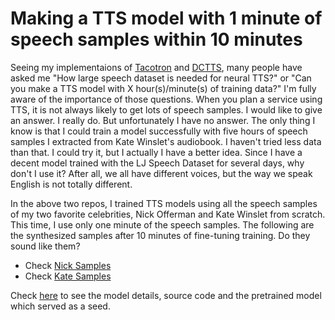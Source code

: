 # Making a TTS model with 1 minute of speech samples within 10 minutes

Seeing my implementaions of [Tacotron](https://github.com/Kyubyong/tacotron) and [DCTTS](https://github.com/Kyubyong/dc_tts), many people have asked me "How large speech dataset is needed for neural TTS?" or "Can you make a TTS model with X hour(s)/minute(s) of training data?" I'm fully aware of the importance of those questions. When you plan a service using TTS, it is not always likely to get lots of speech samples. I would like to give an answer. I really do. But unfortunately I have no answer. The only thing I know is that I could train a model successfully with five hours of speech samples I extracted from Kate Winslet's audiobook. I haven't tried less data than that. I could try it, but I actually I have a better idea. Since I have a decent model trained with the LJ Speech Dataset for several days, why don't I use it? After all, we all have different voices, but the way we speak English is not totally different. 

In the above two repos, I trained TTS models using all the speech samples of my two favorite celebrities, Nick Offerman and Kate Winslet from scratch. This time, I use only one minute of the speech samples. The following are the synthesized samples after 10 minutes of fine-tuning training. Do they sound like them? 

* Check [Nick Samples](https://soundcloud.com/kyubyong-park/sets/speaker_adaptation_nick)
* Check [Kate Samples](https://soundcloud.com/kyubyong-park/sets/speaker_adapation_kate)

Check [here](https://github.com/Kyubyong/dc_tts) to see the model details, source code and the pretrained model which served as a seed.